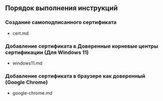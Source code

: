 ## Порядок выполнения инструкций

### Создание самоподписанного сертификата

- cert.md

### Добавление сертификата в Доверенные корневые центры сертификации (Для Windows 11)

- windows11.md

### Добавление сертификата в браузере как доверенный (Google Chrome)

- google-chrome.md
